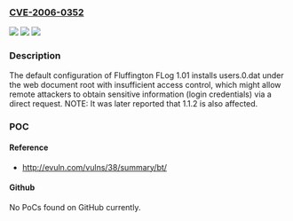 ### [CVE-2006-0352](https://cve.mitre.org/cgi-bin/cvename.cgi?name=CVE-2006-0352)
![](https://img.shields.io/static/v1?label=Product&message=n%2Fa&color=blue)
![](https://img.shields.io/static/v1?label=Version&message=n%2Fa&color=blue)
![](https://img.shields.io/static/v1?label=Vulnerability&message=n%2Fa&color=brighgreen)

### Description

The default configuration of Fluffington FLog 1.01 installs users.0.dat under the web document root with insufficient access control, which might allow remote attackers to obtain sensitive information (login credentials) via a direct request.  NOTE: It was later reported that 1.1.2 is also affected.

### POC

#### Reference
- http://evuln.com/vulns/38/summary/bt/

#### Github
No PoCs found on GitHub currently.

